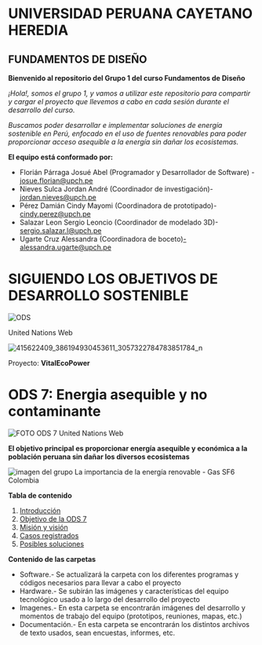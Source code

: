 # UNIVERSIDAD PERUANA CAYETANO HEREDIA
## FUNDAMENTOS DE DISEÑO
**Bienvenido al repositorio del Grupo 1 del curso Fundamentos de Diseño**

*¡Hola!, somos el grupo 1, y vamos a utilizar este repositorio para compartir y cargar el proyecto que llevemos a cabo en cada sesión durante el desarrollo del curso.*

*Buscamos poder desarrollar e implementar soluciones de energía sostenible en Perú, enfocado en el uso de fuentes renovables para poder proporcionar acceso asequible a la energía sin dañar los ecosistemas.*

**El equipo está conformado por:**
- Florián Párraga Josué Abel (Programador y Desarrollador de Software) - josue.florian@upch.pe
- Nieves Sulca Jordan André (Coordinador de investigación)- jordan.nieves@upch.pe
- Pérez Damián Cindy Mayomi (Coordinadora de prototipado)- cindy.perez@upch.pe
- Salazar Leon Sergio Leoncio (Coordinador de modelado 3D)- sergio.salazar.l@upch.pe
- Ugarte Cruz Alessandra (Coordinadora de boceto)-alessandra.ugarte@upch.pe

# SIGUIENDO LOS OBJETIVOS DE DESARROLLO SOSTENIBLE 

![ODS](https://www.cepal.org/sites/default/files/styles/content_big/public/static/images/e_2018_ods_poster_with_un_emblem_es.png?itok=bWJ8gErt)

United Nations Web

![415622409_386194930453611_3057322784783851784_n](https://github.com/Jordan300105/FUNDAMENTOS-DE-DISE-O/assets/138902961/109d066f-fafc-4002-9512-dcc66c27a74f)

Proyecto: **VitalEcoPower**

# **ODS 7: Energia asequible y no contaminante**
![FOTO ODS 7](https://upload.wikimedia.org/wikipedia/commons/c/ca/Sustainable_Development_Goal-es-11.jpg)
United Nations Web

**El objetivo principal es proporcionar energía asequible y económica a la población peruana sin dañar los diversos ecosistemas**

![imagen del grupo](https://sf6colombia.com/wp-content/uploads/2023/05/La-importancia-de-la-energia-renovable-en-la-lucha-contra-el-cambio-climatico.jpg)
La importancia de la energía renovable - Gas SF6 Colombia

**Tabla de contenido**
1.   [Introducción](https://www.google.com/)
2.   [Objetivo de la ODS 7](https://www.google.com/)
3.   [Misión y visión](https://www.google.com/)
4.   [Casos registrados](https://www.google.com/)
5.   [Posibles soluciones](https://www.google.com/)

**Contenido de las carpetas**
- Software.- Se actualizará la carpeta con los diferentes programas y códigos necesarios para llevar a cabo el proyecto
- Hardware.- Se subirán las imágenes y características del equipo tecnológico usado a lo largo del desarrollo del proyecto
- Imagenes.- En esta carpeta se encontrarán imágenes del desarrollo y momentos de trabajo del equipo (prototipos, reuniones, mapas, etc.)
- Documentación.- En esta carpeta se encontrarán los distintos archivos de texto usados, sean encuestas, informes, etc.



